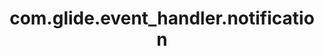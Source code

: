 ---
layout: page
title: com.glide.event_handler.notification
description: ""
value: "com.glide.notification.cmn.NotificationActionHandler"
---